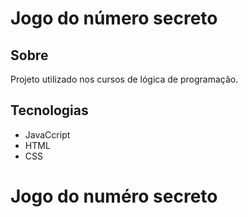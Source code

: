 <h1>Jogo do número secreto</h1>

<h2>Sobre</h2>
<p>Projeto utilizado nos cursos de lógica de programação.</p>

## Tecnologias

* JavaCcript 
* HTML
* CSS

# Jogo do numéro secreto